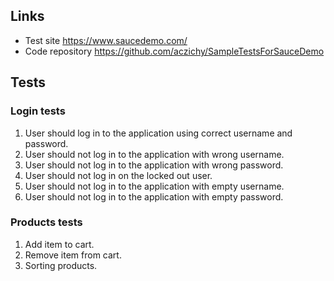 ## Links

- Test site https://www.saucedemo.com/ 
- Code repository https://github.com/aczichy/SampleTestsForSauceDemo

## Tests

### Login tests
1. User should log in to the application using correct username and password.
2. User should not log in to the application with wrong username.
3. User should not log in to the application with wrong password.
4. User should not log in on the locked out user.
5. User should not log in to the application with empty username.
6. User should not log in to the application with empty password.

### Products tests
1. Add item to cart.
2. Remove item from cart.
3. Sorting products.



